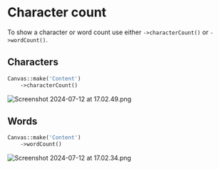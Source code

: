 # Character count

To show a character or word count use either `->characterCount()` or `->wordCount()`.

## Characters

```PHP
Canvas::make('Content')
    ->characterCount()
```

![Screenshot 2024-07-12 at 17.02.49.png](Screenshot_2024-07-12_at_17.02.49.png)

## Words

```PHP
Canvas::make('Content')
    ->wordCount()
```

![Screenshot 2024-07-12 at 17.02.34.png](Screenshot_2024-07-12_at_17.02.34.png)
